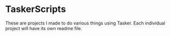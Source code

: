 # TaskerScripts
These are projects I made to do various things using Tasker. Each individual project will have its own readme file.
